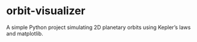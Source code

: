 # orbit-visualizer
A simple Python project simulating 2D planetary orbits using Kepler’s laws and matplotlib.
